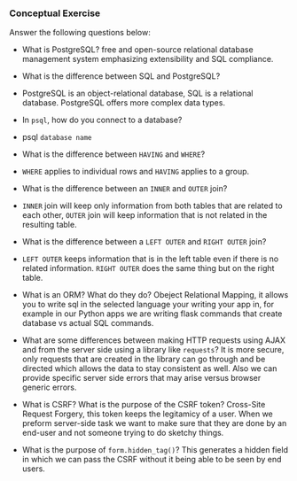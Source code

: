 ### Conceptual Exercise

Answer the following questions below:

- What is PostgreSQL?
 free and open-source relational database management system emphasizing extensibility and SQL compliance.

- What is the difference between SQL and PostgreSQL?
- PostgreSQL is an object-relational database, SQL is a relational database. PostgreSQL offers more complex data types.

- In `psql`, how do you connect to a database?
- psql `database name`

- What is the difference between `HAVING` and `WHERE`?
- `WHERE` applies to individual rows and `HAVING` applies to a group.

- What is the difference between an `INNER` and `OUTER` join?
- `INNER` join will keep only information from both tables that are related to each other, `OUTER` join will keep information that is not related in the resulting table.

- What is the difference between a `LEFT OUTER` and `RIGHT OUTER` join?
- `LEFT OUTER` keeps information that is in the left table even if there is no related information. `RIGHT OUTER` does the same thing but on the right table.

- What is an ORM? What do they do?
Obeject Relational Mapping, it allows you to write sql in the selected language your writing your app in, for example in our Python apps we are writing flask commands that create database vs actual SQL commands.

- What are some differences between making HTTP requests using AJAX 
  and from the server side using a library like `requests`?
  It is more secure, only requests that are created in the library can go through and be directed which allows the data to stay consistent as well. Also we can provide specific server side errors that may arise versus browser generic errors.

- What is CSRF? What is the purpose of the CSRF token? Cross-Site Request Forgery, this token keeps the legitamicy of a user. When we preform server-side task we want to make sure that they are done by an end-user and not someone trying to do sketchy things.

- What is the purpose of `form.hidden_tag()`?
This generates a hidden field in which we can pass the CSRF without it being able to be seen by end users.

